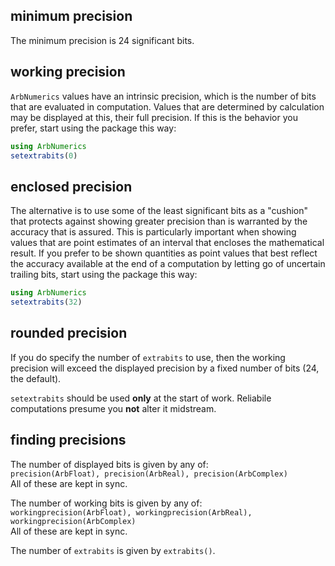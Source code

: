 ## minimum precision

The minimum precision is 24 significant bits.

## working precision

`ArbNumerics` values have an intrinsic precision, which is the number of bits
that are evaluated in computation.  Values that are determined by calculation
may be displayed at this, their full precision.  If this is the behavior you
prefer, start using the package this way:

```julia
using ArbNumerics
setextrabits(0)
```

## enclosed precision

The alternative is to use some of the least significant bits as a "cushion"
that protects against showing greater precision than is warranted by the
accuracy that is assured.  This is particularly important when showing values
that are point estimates of an interval that encloses the mathematical result.
If you prefer to be shown quantities as point values that best reflect the
accuracy available at the end of a computation by letting go of uncertain
trailing bits, start using the package this way:

```julia
using ArbNumerics
setextrabits(32)
```

## rounded precision

If you do specify the number of `extrabits` to use, then the working precision
will exceed the displayed precision by a fixed number of bits (24, the default).

`setextrabits` should be used __only__ at the start of work.
Reliabile computations presume you __not__ alter it midstream.


## finding precisions 

The number of displayed bits is given by any of:   
`precision(ArbFloat), precision(ArbReal), precision(ArbComplex)`    
All of these are kept in sync.

The number of working bits is given by any of:    
`workingprecision(ArbFloat), workingprecision(ArbReal), workingprecision(ArbComplex)`    
All of these are kept in sync.

The number of `extrabits` is given by `extrabits()`.
